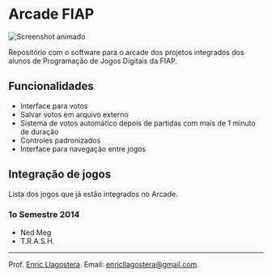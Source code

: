 # Arcade FIAP

![Screenshot animado](temp.gif)

Repositório com o software para o arcade dos projetos integrados dos alunos de Programação de Jogos Digitais da FIAP.

## Funcionalidades

- Interface para votos
- Salvar votos em arquivo externo
- Sistema de votos automático depois de partidas com mais de 1 minuto de duração
- Controles padronizados
- Interface para navegação entre jogos

## Integração de jogos

Lista dos jogos que já estão integrados no Arcade.

###  1o Semestre 2014

- Ned Meg
- T.R.A.S.H.

---

Prof. [Enric Llagostera](http://enric.llagostera.com.br).
Email: enricllagostera@gmail.com.

